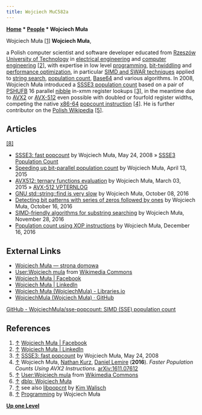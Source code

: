 ```yaml
---
title: Wojciech MuC582a
---
```

**[Home](Home "Home") \* [People](People "People") \* Wojciech Muła**



[](https://www.facebook.com/wojciech.mula) Wojciech Muła <a id="cite-note-1" href="#cite-ref-1">[1]</a>
**Wojciech Muła**,  

a Polish computer scientist and software developer educated from [Rzeszów University of Technology](https://en.wikipedia.org/wiki/Rzesz%C3%B3w_University_of_Technology) in [electrical engineering](https://en.wikipedia.org/wiki/Electrical_engineering) and [computer engineering](https://en.wikipedia.org/wiki/Computer_engineering) <a id="cite-note-2" href="#cite-ref-2">[2]</a>, with expertise in low level [programming](Programming "Programming"), [bit-twiddling](Bit-Twiddling "Bit-Twiddling") and [performance optimization](Optimization "Optimization"), in particular [SIMD and SWAR techniques](SIMD_and_SWAR_Techniques "SIMD and SWAR Techniques") applied to [string search](https://en.wikipedia.org/wiki/String_searching_algorithm), [population count](Population_Count "Population Count"), [Base64](https://en.wikipedia.org/wiki/Base64) and various algorithms. 
In 2008, Wojciech Muła introduced a [SSSE3 population count](SSSE3#PopCount "SSSE3") based on a pair of [PSHUFB](SSSE3#PSHUFB "SSSE3") 16 parallel [nibble](Nibble "Nibble") in-xmm register lookups <a id="cite-note-3" href="#cite-ref-3">[3]</a>, in the meantime due to [AVX2](AVX2 "AVX2") or [AVX-512](AVX-512 "AVX-512") even possible with doubled or fourfold register widths, competing the native [x86-64](X86-64 "X86-64") [popcount instruction](X86-64#gpinstructions "X86-64") <a id="cite-note-4" href="#cite-ref-4">[4]</a>. 
He is further contributor on the [Polish Wikipedia](https://pl.wikipedia.org/wiki/Wikipedia:Strona_g%C5%82%C3%B3wna) <a id="cite-note-5" href="#cite-ref-5">[5]</a>. 



## Articles


<a id="cite-note-8" href="#cite-ref-8">[8]</a>



* [SSSE3: fast popcount](http://0x80.pl/articles/sse-popcount.html) by Wojciech Muła, May 24, 2008 » [SSSE3 Population Count](SSSE3#PopCount "SSSE3")
* [Speeding up bit-parallel population count](http://0x80.pl/articles/faster-popcount-for-large-data.html) by Wojciech Muła, April 13, 2015
* [AVX512: ternary functions evaluation](http://0x80.pl/articles/avx512-ternary-functions.html) by Wojciech Muła, March 03, 2015 » [AVX-512 VPTERNLOG](AVX-512#VPTERNLOG "AVX-512")
* [GNU std::string::find is very slow](http://0x80.pl/notesen/2016-10-08-slow-std-string-find.html) by Wojciech Muła, October 08, 2016
* [Detecting bit patterns with series of zeros followed by ones](http://0x80.pl/notesen/2016-10-16-detecting-bit-pattern.html) by Wojciech Muła, October 16, 2016
* [SIMD-friendly algorithms for substring searching](http://0x80.pl/articles/simd-strfind.html) by Wojciech Muła, November 28, 2016
* [Population count using XOP instructions](http://0x80.pl/articles/xop-popcnt.html) by Wojciech Muła, December 16, 2016


## External Links


* [Wojciech Muła — strona domowa](http://0x80.pl/)
* [User:Wojciech mula](https://commons.wikimedia.org/wiki/User:Wojciech_mula) from [Wikimedia Commons](https://en.wikipedia.org/wiki/Wikimedia_Commons)
* [Wojciech Muła | Facebook](https://www.facebook.com/wojciech.mula)
* [Wojciech Muła | LinkedIn](https://www.linkedin.com/in/wojciech-mu%C5%82a-534856ab/)
* [Wojciech Muła (WojciechMula) - Libraries.io](https://libraries.io/github/WojciechMula)
* [WojciechMula (Wojciech Muła) · GitHub](https://github.com/WojciechMula)


 [GitHub - WojciechMula/sse-popcount: SIMD (SSE) population count](https://github.com/WojciechMula/sse-popcount)
## References


1. <a id="cite-ref-1" href="#cite-note-1">↑</a> [Wojciech Muła | Facebook](https://www.facebook.com/wojciech.mula)
2. <a id="cite-ref-2" href="#cite-note-2">↑</a> [Wojciech Muła | LinkedIn](https://www.linkedin.com/in/wojciech-mu%C5%82a-534856ab/)
3. <a id="cite-ref-3" href="#cite-note-3">↑</a> [SSSE3: fast popcount](http://0x80.pl/articles/sse-popcount.html) by Wojciech Muła, May 24, 2008
4. <a id="cite-ref-4" href="#cite-note-4">↑</a> Wojciech Muła, [Nathan Kurz](https://dblp.uni-trier.de/pers/hd/k/Kurz:Nathan), [Daniel Lemire](https://github.com/lemire) (**2016**). *Faster Population Counts Using AVX2 Instructions*. [arXiv:1611.07612](https://arxiv.org/abs/1611.07612)
5. <a id="cite-ref-5" href="#cite-note-5">↑</a> [User:Wojciech mula](https://commons.wikimedia.org/wiki/User:Wojciech_mula) from [Wikimedia Commons](https://en.wikipedia.org/wiki/Wikimedia_Commons)
6. <a id="cite-ref-6" href="#cite-note-6">↑</a> [dblp: Wojciech Muła](https://dblp.uni-trier.de/pers/hd/m/Mula:Wojciech)
7. <a id="cite-ref-7" href="#cite-note-7">↑</a> see also [libpopcnt](Kim_Walisch#PopCount "Kim Walisch") by [Kim Walisch](Kim_Walisch "Kim Walisch")
8. <a id="cite-ref-8" href="#cite-note-8">↑</a> [Programming](http://0x80.pl/articles/) by Wojciech Muła

**[Up one Level](People "People")**







 
